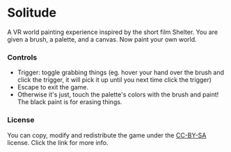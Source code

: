 Solitude
========
A VR world painting experience inspired by the short film Shelter. You are given a brush, a palette, and a canvas. Now paint your own world.

### Controls
* Trigger: toggle grabbing things (eg. hover your hand over the brush and click the trigger, it will pick it up until you next time click the trigger)  
* Escape to exit the game.  
* Otherwise it's just, touch the palette's colors with the brush and paint! The black paint is for erasing things.

### License
You can copy, modify and redistribute the game under the [CC-BY-SA](http://creativecommons.org/licenses/by-sa/4.0/) license. Click the link for more info.
